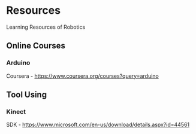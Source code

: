 # Resources
Learning Resources of Robotics

## Online Courses
### Arduino
Coursera - https://www.coursera.org/courses?query=arduino

## Tool Using
### Kinect
SDK - https://www.microsoft.com/en-us/download/details.aspx?id=44561
